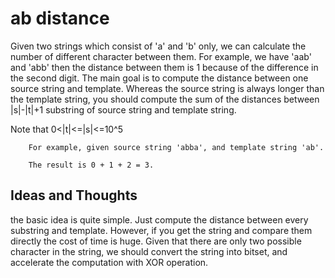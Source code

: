 # ab distance

Given two strings which consist of 'a' and 'b' only, we can calculate the number of different character between them. For example, we have 'aab' and 'abb' then the distance between them is 1 because of the difference in the second digit. 
The main goal is to compute the distance between one source string and template. Whereas the source string is always longer than the template string, you should compute the sum of the distances between |s|-|t|+1 substring of source string  and template string.

Note that 0<|t|<=|s|<=10^5

``` 
    For example, given source string 'abba', and template string 'ab'.

    The result is 0 + 1 + 2 = 3.
```

## Ideas and Thoughts
the basic idea is quite simple. Just compute the distance between every substring and template. However, if you get the string and compare them directly the cost of time is huge. Given that there are only two possible character in the string, we should convert the string into bitset, and accelerate the computation with XOR operation.
